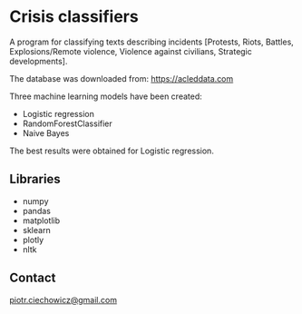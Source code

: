 # Crisis classifiers

A program for classifying texts describing incidents [Protests, Riots, Battles, Explosions/Remote violence, Violence against civilians, Strategic developments].

The database was downloaded from:
https://acleddata.com

Three machine learning models have been created:   
- Logistic regression
- RandomForestClassifier
- Naive Bayes

The best results were obtained for Logistic regression.

## Libraries

- numpy
- pandas
- matplotlib
- sklearn
- plotly
- nltk

## Contact

piotr.ciechowicz@gmail.com
